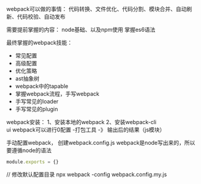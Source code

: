 webpack可以做的事情：
代码转换、文件优化、代码分割、模块合并、自动刷新、代码校验、自动发布

需要提前掌握的内容：
node基础、以及npm使用
掌握es6语法

最终掌握的webpack技能：
- 常见配置
- 高级配置
- 优化策略
- ast抽象树
- webpack中的tapable
- 掌握webpack流程，手写webpack
- 手写常见的loader
- 手写常见的plugin


webpack安装：
1、安装本地的webpack
2、安装webpack-cli
 \
 ui 
webpack可以进行0配置
-打包工具 -》 输出后的结果（js模块）

手动配置webpack， 创建webpack.config.js
webpack是node写出来的，所以要遵循node的语法
```javascript
module.exports = {}
```
// 修改默认配置目录
npx webpack -config webpack.config.my.js
